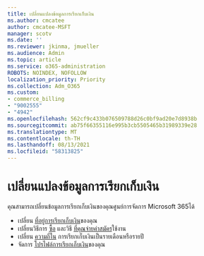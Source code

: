 ```yaml
---
title: เปลี่ยนแปลงข้อมูลการเรียกเก็บเงิน
ms.author: cmcatee
author: cmcatee-MSFT
manager: scotv
ms.date: ''
ms.reviewer: jkinma, jmueller
ms.audience: Admin
ms.topic: article
ms.service: o365-administration
ROBOTS: NOINDEX, NOFOLLOW
localization_priority: Priority
ms.collection: Adm_O365
ms.custom:
- commerce_billing
- "9002555"
- "4942"
ms.openlocfilehash: 562cf9c433b076509788d26c0bf9ad20e7d8938b
ms.sourcegitcommit: ab75f66355116e995b3cb5505465b31989339e28
ms.translationtype: MT
ms.contentlocale: th-TH
ms.lasthandoff: 08/13/2021
ms.locfileid: "58313825"
---
```

# <a name="change-billing-information"></a>เปลี่ยนแปลงข้อมูลการเรียกเก็บเงิน

คุณสามารถเปลี่ยนข้อมูลการเรียกเก็บเงินของคุณศูนย์การจัดการ Microsoft 365ได้ 

- เปลี่ยน [ที่อยู่การเรียกเก็บเงิน](https://docs.microsoft.com/microsoft-365/commerce/billing-and-payments/change-your-billing-addresses)ของคุณ
- เปลี่ยนวิธีการ [ซื้อ](https://docs.microsoft.com/microsoft-365/commerce/billing-and-payments/manage-payment-methods) และวิธี [ที่คุณจ่ายค่าสมัคร](https://docs.microsoft.com/microsoft-365/commerce/billing-and-payments/pay-for-your-subscription)ใช้งาน
- เปลี่ยน [ความถี่ใน](https://docs.microsoft.com/microsoft-365/commerce/billing-and-payments/change-payment-frequency) การเรียกเก็บเงินเป็นรายเดือนหรือรายปี
- จัดการ [โปรไฟล์การเรียกเก็บเงิน](https://docs.microsoft.com/microsoft-365/commerce/billing-and-payments/manage-billing-profiles)ของคุณ
